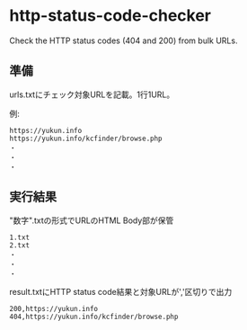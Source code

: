 # http-status-code-checker
Check the HTTP status codes (404 and 200) from bulk URLs.

## 準備

urls.txtにチェック対象URLを記載。1行1URL。

例: 
~~~
https://yukun.info
https://yukun.info/kcfinder/browse.php
・
・
・
~~~

## 実行結果

"数字".txtの形式でURLのHTML Body部が保管
~~~
1.txt
2.txt
・
・
・
~~~

result.txtにHTTP status code結果と対象URLが','区切りで出力

~~~
200,https://yukun.info
404,https://yukun.info/kcfinder/browse.php
~~~
